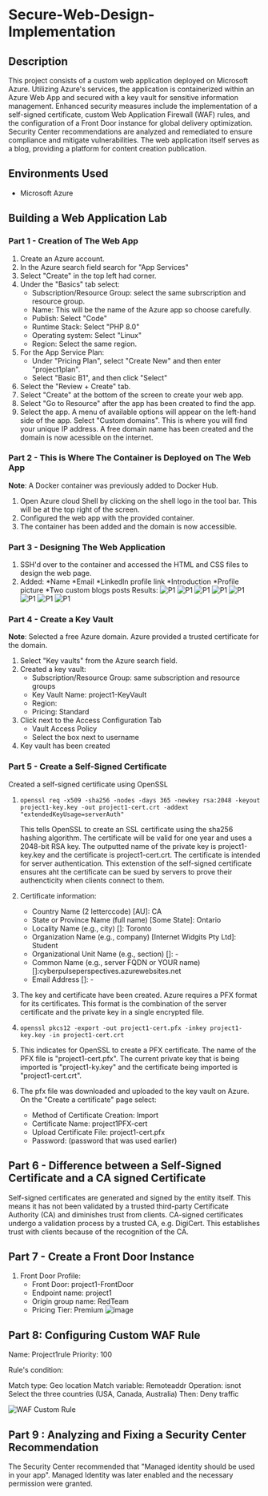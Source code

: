 # Secure-Web-Design-Implementation
## Description 
This project consists of a custom web application deployed on Microsoft Azure. Utilizing Azure's services, the application is containerized within an Azure Web App and secured with a key vault for sensitive information management. Enhanced security measures include the  implementation of a self-signed certificate, custom Web Application Firewall (WAF) rules, and the configuration of a Front Door instance for global delivery optimization. Security Center recommendations are analyzed and remediated to ensure compliance and mitigate vulnerabilities. The web application itself serves as a blog, providing a platform for content creation publication.
## Environments Used
* Microsoft Azure
## Building a Web Application Lab
### Part 1 - Creation of The Web App
1. Create an Azure account.
2. In the Azure search field search for "App Services"
3. Select "Create" in the top left had corner.
4. Under the "Basics" tab select:
   * Subscription/Resource Group: select the same subrscription and resource group.
   * Name: This will be the name of the Azure app so choose carefully.
   * Publish: Select "Code"
   * Runtime Stack: Select "PHP 8.0"
   * Operating system: Select "Linux"
   * Region: Select the same region.
5. For the App Service Plan:
   * Under "Pricing Plan", select "Create New" and then enter "project1plan".
   * Select "Basic B1", and then click "Select"
6. Select the "Review + Create" tab.
7. Select "Create" at the bottom of the screen to create your web app.
8. Select "Go to Resource" after the app has been created to find the app.
9. Select the app. A menu of available options will appear on the left-hand side of the app. Select "Custom domains".
   This is where you will find your unique IP address. A free domain name has been created and the domain is now acessible on the internet.
### Part 2 - This is Where The Container is Deployed on The Web App
**Note**: A Docker container was previously added to Docker Hub.
1. Open Azure cloud Shell by clicking on the shell logo in the tool bar. This will be at the top right of the screen.
2. Configured the web app with the provided container.
3. The container has been added and the domain is now accessible.
### Part 3 - Designing The Web Application
1. SSH'd over to the container and accessed the HTML and CSS files to design the web page.
2. Added:
   *Name
   *Email
   *LinkedIn profile link
   *Introduction
   *Profile picture
   *Two custom blogs posts
Results:
![P1](https://github.com/DaisyDurand/Secure-Web-Design-Implementation/assets/147094227/f910c645-4932-4464-85f6-3c341bee01e2)
![P1](https://github.com/DaisyDurand/Secure-Web-Design-Implementation/assets/147094227/a0e37ff3-c60e-46e0-813f-a81feae7673e)
![P1](https://github.com/DaisyDurand/Secure-Web-Design-Implementation/assets/147094227/13638258-18fa-4d1d-a4f9-9b4dc0551162)
![P1](https://github.com/DaisyDurand/Secure-Web-Design-Implementation/assets/147094227/4d605b41-2536-434a-afac-40915cfe5d3f)
![P1](https://github.com/DaisyDurand/Secure-Web-Design-Implementation/assets/147094227/3e3a408a-5750-484d-997f-1a4718be0357)
![P1](https://github.com/DaisyDurand/Secure-Web-Design-Implementation/assets/147094227/430a80b2-f4d2-46ed-a256-177c31b70e29)
![P1](https://github.com/DaisyDurand/Secure-Web-Design-Implementation/assets/147094227/a19b5f1f-6da9-43ae-ac91-228add0c20fd)
![P1](https://github.com/DaisyDurand/Secure-Web-Design-Implementation/assets/147094227/1b3429a0-010f-474b-8f51-cd54f56e6ed1)
### Part 4 - Create a Key Vault
**Note**: Selected a free Azure domain. Azure provided a trusted certificate for the domain.
1. Select "Key vaults" from the Azure search field.
2. Created a key vault:
   * Subscription/Resource Group: same subscription and resource groups
   * Key Vault Name: project1-KeyVault
   * Region:
   * Pricing: Standard
3. Click next to the Access Configuration Tab
   * Vault Access Policy
   * Select the box next to username
4. Key vault has been created
### Part 5 - Create a Self-Signed Certificate
Created a self-signed certificate using OpenSSL
1. `openssl req -x509 -sha256 -nodes -days 365 -newkey rsa:2048 -keyout project1-key.key -out project1-cert.crt -addext "extendedKeyUsage=serverAuth"`  

   This tells OpenSSL to create an SSL certificate using the sha256 hashing algorithm. The certificate will be valid for one year and uses a 2048-bit RSA key. The outputted name of the private key is project1-key.key and the certificate is project1-cert.crt. The certificate is intended for server authentication. This extenstion of the self-signed certificate ensures aht the certificate can be sued by servers to prove their authencticity when clients connect to them.

3. Certificate information:  
   * Country Name (2 letterccode) [AU]: CA
   * State or Province Name (full name) [Some State]: Ontario
   * Locality Name (e.g., city) []: Toronto
   * Organization Name (e.g., company) [Internet Widgits Pty Ltd]: Student
   * Organizational Unit Name (e.g., section) []: -
   * Common Name (e.g., server FQDN or YOUR name) []:cyberpulseperspectives.azurewebsites.net
   * Email Address []: -
5. The key and certificate have been created. Azure requires a PFX format for its certificates. This format is the combination of the server certificate and the private key in a single encrypted file.
6. `openssl pkcs12 -export -out project1-cert.pfx -inkey project1-key.key -in project1-cert.crt`
7. This indicates for OpenSSL to create a PFX certificate. The name of the PFX file is "project1-cert.pfx". The current private key that is being imported is "project1-ky.key" and the certificate being imported is "project1-cert.crt".
8. The pfx file was downloaded and uploaded to the key vault on Azure. On the "Create a certificate" page select:
   * Method of Certificate Creation: Import
   * Certificate Name: project1PFX-cert
   * Upload Certificate File: project1-cert.pfx
   * Password: (password that was used earlier)
## Part 6 - Difference between a Self-Signed Certificate and a CA signed Certificate

Self-signed certificates are generated and signed by the entity itself. This means it has not been validated by a trusted third-party Certificate Authority (CA) and diminishes trust from clients. CA-signed certificates undergo a validation process by a trusted CA, e.g. DigiCert. This establishes trust with clients because of the recognition of the CA.
 ## Part 7 - Create a Front Door Instance

 1. Front Door Profile:
    * Front Door: project1-FrontDoor
    * Endpoint name: project1
    * Origin group name: RedTeam
    * Pricing Tier: Premium
![image](https://github.com/DaisyDurand/Network-Security/assets/147094227/dc53b5ce-af7b-4211-b3af-35c88d52d847)

## Part 8: Configuring Custom WAF Rule

Name: Project1rule
Priority: 100

Rule's condition:

Match type: Geo location
Match variable: Remoteaddr
Operation: isnot
Select the three countries (USA, Canada, Australia)
Then: Deny traffic

![WAF Custom Rule](https://github.com/DaisyDurand/Network-Security/assets/147094227/1789ec0f-7483-483f-8a66-d9e239e2f957)

## Part 9 : Analyzing and Fixing a Security Center Recommendation

The Security Center recommended that "Managed identity should be used in your app". Managed Identity was later enabled  and the necessary permission were granted.
